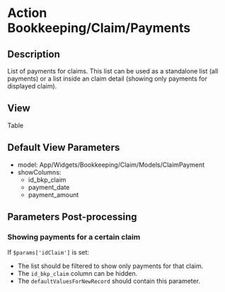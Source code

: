 # Action Bookkeeping/Claim/Payments

## Description

List of payments for claims.
This list can be used as a standalone list (all payments) or a list inside an claim detail (showing only payments for displayed claim).

## View

Table

## Default View Parameters

* model: App/Widgets/Bookkeeping/Claim/Models/ClaimPayment
* showColumns:
  * id_bkp_claim
  * payment_date
  * payment_amount

## Parameters Post-processing

### Showing payments for a certain claim

If `$params['idClaim']` is set:
  - The list should be filtered to show only payments for that claim.
  - The `id_bkp_claim` column can be hidden.
  - The `defaultValuesForNewRecord` should contain this parameter.
